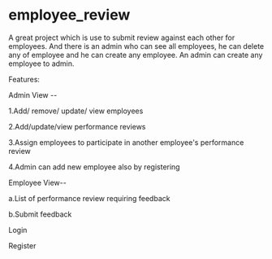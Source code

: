 # employee_review
A great project which is use to submit review against each other for employees. And there is an admin who can see all employees,
he can delete any of employee and he can create any employee. An admin can create any employee to admin.


Features:

 Admin View --
 
  1.Add/ remove/ update/ view employees

  2.Add/update/view performance reviews

  3.Assign employees to participate in another employee's performance review

  4.Admin can add new employee also by registering

 Employee View--
 
  a.List of performance review requiring feedback
  
  b.Submit feedback
 
 Login

 Register
